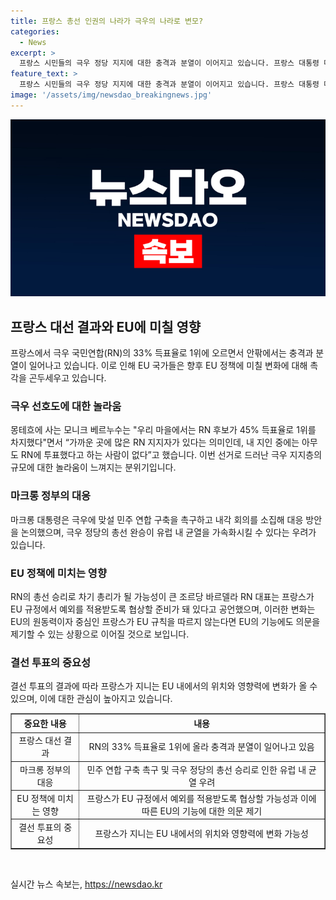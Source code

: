 ```yaml
---
title: 프랑스 총선 인권의 나라가 극우의 나라로 변모?
categories:
  - News
excerpt: >
  프랑스 시민들의 극우 정당 지지에 대한 충격과 분열이 이어지고 있습니다. 프랑스 대통령 마크롱은 대안을 내놓지 못하고 있으며, 이에 따라 유럽연합 국가들은 EU 정책 변화에 촉각을 곤두세우고 있습니다. 이번 투표로 드러난 극우 지지층 규모에 놀라는 분위기 속에서 마크롱 대통령은 극우에 맞서는 민주 연합을 촉구하고 있습니다. 이에 관심이 2차 투표 결과에 쏠리고 있는데, 이번 투표 결과에 따라 프랑스와 EU의 미래가 크게 좌우될 것으로 보입니다.
feature_text: >
  프랑스 시민들의 극우 정당 지지에 대한 충격과 분열이 이어지고 있습니다. 프랑스 대통령 마크롱은 대안을 내놓지 못하고 있으며, 이에 따라 유럽연합 국가들은 EU 정책 변화에 촉각을 곤두세우고 있습니다. 이번 투표로 드러난 극우 지지층 규모에 놀라는 분위기 속에서 마크롱 대통령은 극우에 맞서는 민주 연합을 촉구하고 있습니다. 이에 관심이 2차 투표 결과에 쏠리고 있는데, 이번 투표 결과에 따라 프랑스와 EU의 미래가 크게 좌우될 것으로 보입니다.
image: '/assets/img/newsdao_breakingnews.jpg'
---
```


<p><img src="/assets/img/newsdao_breakingnews.jpg" alt="flaretime 속보" /></p>

<h2 data-ke-size="size26">프랑스 대선 결과와 EU에 미칠 영향</h2>

<p data-ke-size="size16">프랑스에서 극우 국민연합(RN)의 33% 득표율로 1위에 오르면서 안팎에서는 충격과 분열이 일어나고 있습니다. 이로 인해 EU 국가들은 향후 EU 정책에 미칠 변화에 대해 촉각을 곤두세우고 있습니다.</p>

<h3><b>극우 선호도에 대한 놀라움</b></h3>

<p data-ke-size="size16">몽테흐에 사는 모니크 베르누수는 "우리 마을에서는 RN 후보가 45% 득표율로 1위를 차지했다"면서 “가까운 곳에 많은 RN 지지자가 있다는 의미인데, 내 지인 중에는 아무도 RN에 투표했다고 하는 사람이 없다”고 했습니다. 이번 선거로 드러난 극우 지지층의 규모에 대한 놀라움이 느껴지는 분위기입니다.</p>

<h3><b>마크롱 정부의 대응</b></h3>

<p data-ke-size="size16">마크롱 대통령은 극우에 맞설 민주 연합 구축을 촉구하고 내각 회의를 소집해 대응 방안을 논의했으며, 극우 정당의 총선 완승이 유럽 내 균열을 가속화시킬 수 있다는 우려가 있습니다.</p>

<h3><b>EU 정책에 미치는 영향</b></h3>

<p data-ke-size="size16">RN의 총선 승리로 차기 총리가 될 가능성이 큰 조르당 바르델라 RN 대표는 프랑스가 EU 규정에서 예외를 적용받도록 협상할 준비가 돼 있다고 공언했으며, 이러한 변화는 EU의 원동력이자 중심인 프랑스가 EU 규칙을 따르지 않는다면 EU의 기능에도 의문을 제기할 수 있는 상황으로 이어질 것으로 보입니다.</p>

<h3><b>결선 투표의 중요성</b></h3>

<p data-ke-size="size16">결선 투표의 결과에 따라 프랑스가 지니는 EU 내에서의 위치와 영향력에 변화가 올 수 있으며, 이에 대한 관심이 높아지고 있습니다. </p>

<table style="width: 100%;" border="1">
<tbody>
<tr>
<td style="text-align: center; height: 23px;"><b>중요한 내용</b></td>
<td style="text-align: center; height: 23px;"><b>내용</b></td>
</tr>
<tr>
<td style="text-align: center; height: 17px;">프랑스 대선 결과</td>
<td style="text-align: center; height: 17px;">RN의 33% 득표율로 1위에 올라 충격과 분열이 일어나고 있음</td>
</tr>
<tr>
<td style="text-align: center; height: 17px;">마크롱 정부의 대응</td>
<td style="text-align: center; height: 17px;">민주 연합 구축 촉구 및 극우 정당의 총선 승리로 인한 유럽 내 균열 우려</td>
</tr>
<tr>
<td style="text-align: center; height: 17px;">EU 정책에 미치는 영향</td>
<td style="text-align: center; height: 17px;">프랑스가 EU 규정에서 예외를 적용받도록 협상할 가능성과 이에 따른 EU의 기능에 대한 의문 제기</td>
</tr>
<tr>
<td style="text-align: center; height: 17px;">결선 투표의 중요성</td>
<td style="text-align: center; height: 17px;">프랑스가 지니는 EU 내에서의 위치와 영향력에 변화 가능성</td>
</tr>
</tbody>
</table>

<p data-ke-size="size16">&nbsp;</p>
실시간 뉴스 속보는, <a href="https://newsdao.kr" rel="dofollow">https://newsdao.kr</a>


